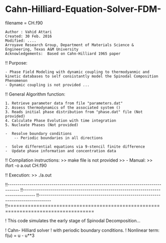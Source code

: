 # Cahn-Hilliard-Equation-Solver-FDM-

filename = CH.f90

	Author : Vahid Attari
	Created: 30 Feb. 2016
	Modified: ....
	Arroyave Research Group, Department of Materials Science & Engineering, Texas A&M University
	Acknowledgements:  Based on Cahn-Hilliard 1965 paper
	
!! Purpose:

	- Phase Field Modeling with dynamic coupling to thermodyanmic and kinetic databases to self consistantly model the Spinodal Composition Phenomenon
	- Dynamic coupling is not provided ...
   
!! General Algorithm function:

	1. Retrieve parameter data from file "parameters.dat"
	2. Assess thermodynamics of the associated system ()
	3. Reads initial phase distribution from "phase.dat" file (Not provided)
	4. Calculate Phase Evolution with time integration
	5. Nucleate Phases (Not provided)

	-  Resolve boundary conditions 
	 	-- Periodic boundaries in all directions

	-  Solve differential equations via 9-stencil finite difference
	-  Update phase information and concentration data


!! Compilation instructions: 
	>> make file is not provided
	>> - Manual: >>  ifort -o a.out CH.f90

!! Execution: >> ./a.out 
                                
!!------------------------------------------------------------------------------------
!!------------------------------------------------------------------------------------
!!------------------------------------------------------------------------------------
!!====================================================================================

!   This code simulates the early stage of Spinodal Decomposition...

!   Cahn- Hilliard solver 
!   with periodic boundary conditions.
!   Nonlinear term: f(u) = u - u**3

